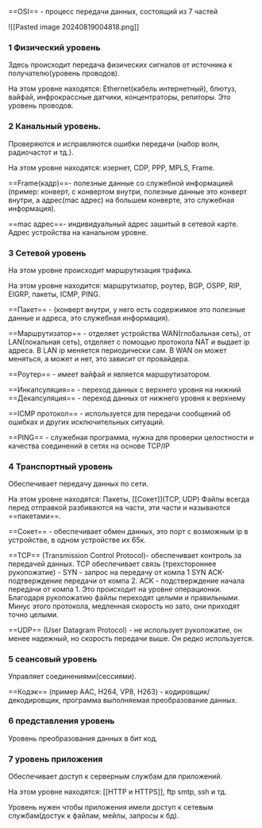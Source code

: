 
==OSI== - процесс передачи данных, состоящий из 7 частей

![[Pasted image 20240819004818.png]]

### 1 Физический уровень
Здесь происходит передача физических сигналов от источника к получателю(уровень проводов).

На этом уровне находятся: Ethernet(кабель интернетный), блютуз, вайфай, инфрокрассные датчики, концентраторы, репиторы. Это уровень проводов. 

### 2 Канальный уровень.
Проверяются и исправляются ошибки передачи (набор волн, радиочастот и тд.).

На этом уровне находятся: изернет, CDP, PPP, MPLS, Frame.

==Frame(кадр)==- полезные данные со служебной информацией (пример: конверт, с конвертом внутри, полезные данные это конверт внутри, а адрес(mac адрес) на большем конверте, это служебная информация).

==mac адрес==- индивидуальный адрес зашитый в сетевой карте. Адрес устройства на канальном уровне.

### 3 Сетевой уровень 
На этом уровне происходит маршрутизация трафика.

На этом уровне находится: маршрутизатор, роутер, BGP, OSPP, RIP, EIGRP, пакеты, ICMP, PING.

==Пакет== - (конверт внутри, у него есть содержимое это полезные данные и адреса, это служебная информация).

==Маршрутизатор== - отделяет устройства WAN(глобальная сеть), от LAN(локальная сеть), отделяет с помощью протокола NAT и выдает ip адреса. В LAN ip меняется периодически сам. В WAN он может меняться, а может и нет, это зависит от провайдера.

==Роутер== - имеет вайфай и является маршрутизатором.

==Инкапсуляция== - переход данных с верхнего уровня на нижний
==Декапсуляция== - переход данных от нижнего уровня к верхнему

==ICMP протокол== - используется для передачи сообщений об ошибках и других исключительных ситуаций.

==PING== - служебная программа, нужна для проверки целостности и качества соединений в сетях на основе TCP/IP

### 4 Транспортный уровень
Обеспечивает передачу данных по сети.

На этом уровне находятся: Пакеты, [[Сокет]](TCP, UDP)
Файлы всегда перед отправкой разбиваются на части, эти части и называются ==пакетами==.

==Сокет== - обеспечивает обмен данных, это порт с возможным ip в устройстве, в одном устройстве их 65к.

==TCP== (Transmission Control Protocol)- обеспечивает контроль за передачей данных.
TCP обеспечивает связь (трехстороннее рукопожатие) - SYN - запрос на передачу от компа 1 SYN ACK- подтверждение передачи от компа 2. ACK - подстверждение начала передачи от компа 1. Это происходит на уровне операционки. Благодаря рукопожатию файлы переходят целыми и правильными. Минус этого протокола, медленная скорость но зато, они приходят точно целыми.

==UDP== (User Datagram Protocol) - не использует рукопожатие, он менее надежный, но скорость передачи выше. Он редко используется.

### 5 сеансовый уровень
Управляет соединениями(сессиями).

==Кодэк== (пример AAC, H264, VP8, H263) - кодировщик/декодировщик, программа выполняемая преобразование данных.

### 6 представления уровень
Уровень преобразования данных в бит код.

### 7 уровень приложения
Обеспечивает доступ к серверным службам для приложений.

На этом уровне находятся: [[HTTP и HTTPS]], ftp smtp, ssh и тд.

Уровень нужен чтобы приложения имели доступ к сетевым службам(достук к файлам, мейлы, запросы к бд).